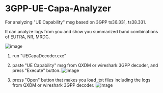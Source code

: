 # 3GPP-UE-Capa-Analyzer
For analyzing "UE Capability" msg based on 3GPP ts36.331, ts38.331.

It can analyze logs from you and show you summarized band combinations of EUTRA, NR, MRDC.

![image](https://user-images.githubusercontent.com/98713651/151720588-206885f3-68e4-4699-8d65-47d205473836.png)

1. run "UECapaDecoder.exe"
2. paste "UE Capability" msg from QXDM or wireshark 3GPP decoder, and press "Execute" button.
![image](https://user-images.githubusercontent.com/98713651/151720706-b3a27e8a-79d1-4934-8e46-776a091a61fe.png)

3. press "Open" button that makes you load .txt files including the logs from QXDM or wireshark 3GPP decoder.
![image](https://user-images.githubusercontent.com/98713651/151720737-529d7b8e-0164-4bd6-8e8c-215f92f51ce0.png)
